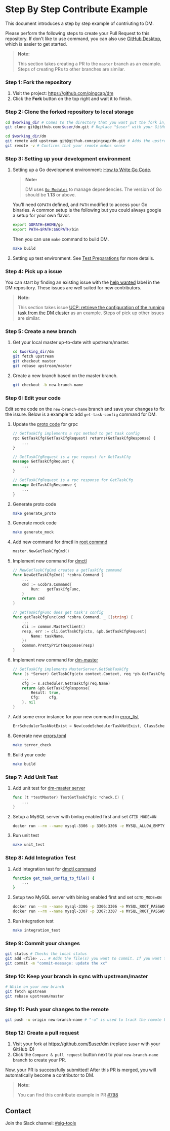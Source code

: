 # Step By Step Contribute Example

This document introduces a step by step example of contriuting to DM.

Please perform the following steps to create your Pull Request to this repository. If don't like to use command, you can also use [GitHub Desktop](https://desktop.github.com/), which is easier to get started.

> **Note:**
>
> This section takes creating a PR to the `master` branch as an example. Steps of creating PRs to other branches are similar.

### Step 1: Fork the repository

1. Visit the project: <https://github.com/pingcap/dm>
2. Click the **Fork** button on the top right and wait it to finish.

### Step 2: Clone the forked repository to local storage

```sh
cd $working_dir # Comes to the directory that you want put the fork in, for example, "cd ~/code"
git clone git@github.com:$user/dm.git # Replace "$user" with your GitHub ID

cd $working_dir/dm
git remote add upstream git@github.com:pingcap/dm.git # Adds the upstream repo
git remote -v # Confirms that your remote makes sense
```

### Step 3: Setting up your development environment

1. Setting up a Go development environment: [How to Write Go Code](http://golang.org/doc/code.html).

    > **Note:**
    >
    > DM uses [`Go Modules`](https://github.com/golang/go/wiki/Modules) to manage dependencies. The version of Go should be **1.13** or above.

    You'll need `GOPATH` defined, and `PATH` modified to access your Go binaries. A
    common setup is the following but you could always google a setup for your own
    flavor.

    ```sh
    export GOPATH=$HOME/go
    export PATH=$PATH:$GOPATH/bin
    ```

    Then you can use `make` command to build DM.

    ```sh
    make build
    ```

2. Setting up test environment. See [Test Preparations](tests/README.md#Preparations) for more details.

### Step 4: Pick up a issue

You can start by finding an existing issue with the
[help wanted](https://github.com/pingcap/dm/labels/help%20wanted)
label in the DM repository. These issues are well suited for new contributors.

> **Note:**
>
> This section takes issue [UCP: retrieve the configuration of the running task from the DM cluster](https://github.com/pingcap/dm/issues/182) as an example. Steps of pick up other issues are similar.

### Step 5: Create a new branch

1. Get your local master up-to-date with upstream/master.

    ```bash
    cd $working_dir/dm
    git fetch upstream
    git checkout master
    git rebase upstream/master
    ```

2. Create a new branch based on the master branch.

    ```bash
    git checkout -b new-branch-name
    ```

### Step 6: Edit your code

Edit some code on the `new-branch-name` branch and save your changes to fix the issure. Below is a example to add `get-task-config` command for DM.

1. Update the [proto code](dm/proto/dmmaster.proto) for grpc

    ```protobuf
    // GetTaskCfg implements a rpc method to get task config
    rpc GetTaskCfg(GetTaskCfgRequest) returns(GetTaskCfgResponse) {
        ...
    }

    // GetTaskCfgRequest is a rpc request for GetTaskCfg
    message GetTaskCfgRequest {
        ...
    }

    // GetTaskCfgRequest is a rpc response for GetTaskCfg
    message GetTaskCfgResponse {
        ...
    }
    ```

2. Generate proto code

    ```sh
    make generate_proto
    ```

3. Generate mock code

    ```sh
    make generate_mock
    ```

4. Add new command for dmctl in [root commnd](dm/ctl/ctl.go)

    ```go
    master.NewGetTaskCfgCmd()
    ```

5. Implement new command for [dmctl](dm/ctl/master/get_task_config.go)

    ```go
    // NewGetTaskCfgCmd creates a getTaskCfg command
    func NewGetTaskCfgCmd() *cobra.Command {
        ...
        cmd := &cobra.Command{
            Run:   getTaskCfgFunc,
        }
        return cmd
    }

    // getTaskCfgFunc does get task's config
    func getTaskCfgFunc(cmd *cobra.Command, _ []string) {
        ...
        cli := common.MasterClient()
        resp, err := cli.GetTaskCfg(ctx, &pb.GetTaskCfgRequest{
            Name: taskName,
        })
        common.PrettyPrintResponse(resp)
    }
    ```

6. Implement new command for [dm-master](dm/master/server.go)

    ```go
    // GetTaskCfg implements MasterServer.GetSubTaskCfg
    func (s *Server) GetTaskCfg(ctx context.Context, req *pb.GetTaskCfgRequest) (*pb.GetTaskCfgResponse, error) {
        ...
        cfg := s.scheduler.GetTaskCfg(req.Name)
        return &pb.GetTaskCfgResponse{
            Result: true,
            Cfg:    cfg,
        }, nil
    }
    ```

7. Add some error instance for your new command in [error_list](pkg/terror/error_list.go)

    ```go
    ErrSchedulerTaskNotExist = New(codeSchedulerTaskNotExist, ClassScheduler, ScopeInternal, LevelMedium, "task with name %s not exist", "Please use `query-status` command to see tasks.")
    ```

8. Generate new [errors.toml](errors.toml)

    ```sh
    make terror_check
    ```

9. Build your code

    ```sh
    make build
    ```

### Step 7: Add Unit Test

1. Add unit test for [dm-master server](dm/master/server_test.go)

    ```go
    func (t *testMaster) TestGetTaskCfg(c *check.C) {
        ...
    }
    ```

2. Setup a MySQL server with binlog enabled first and set `GTID_MODE=ON`

    ```sh
    docker run --rm --name mysql-3306 -p 3306:3306 -e MYSQL_ALLOW_EMPTY_PASSWORD=true mysql:5.7.22 --log-bin=mysql-bin --port=3306 --bind-address=0.0.0.0 --binlog-format=ROW --server-id=1 --gtid_mode=ON --enforce-gtid-consistency=true > mysql.3306.log 2>&1 &
    ```

3. Run unit test

    ```sh
    make unit_test
    ```

### Step 8: Add Integration Test

1. Add integration test for [dmctl command](tests/dmctl_basic/check_list/get_task_config.sh)

    ```sh
    function get_task_config_to_file() {
        ...
    }
    ```

2. Setup two MySQL server with binlog enabled first and set `GITD_MODE=ON`

    ```sh
    docker run --rm --name mysql-3306 -p 3306:3306 -e MYSQL_ROOT_PASSWORD=123456 mysql:5.7.22 --log-bin=mysql-bin --port=3306 --bind-address=0.0.0.0 --binlog-format=ROW --server-id=1 --gtid_mode=ON --enforce-gtid-consistency=true > mysql.3306.log 2>&1 &
    docker run --rm --name mysql-3307 -p 3307:3307 -e MYSQL_ROOT_PASSWORD=123456 mysql:5.7.22 --log-bin=mysql-bin --port=3307 --bind-address=0.0.0.0 --binlog-format=ROW --server-id=1 --gtid_mode=ON --enforce-gtid-consistency=true > mysql.3307.log 2>&1 &
    ```

3. Run integration test

    ```sh
    make integration_test
    ```

### Step 9: Commit your changes

```sh
git status # Checks the local status
git add <file> ... # Adds the file(s) you want to commit. If you want to commit all changes, you can directly use `git add .`
git commit -m "commit-message: update the xx"
```

### Step 10: Keep your branch in sync with upstream/master

```sh
# While on your new branch
git fetch upstream
git rebase upstream/master
```

### Step 11: Push your changes to the remote

```sh
git push -u origin new-branch-name # "-u" is used to track the remote branch from origin
```

### Step 12: Create a pull request

1. Visit your fork at <https://github.com/$user/dm> (replace `$user` with your GitHub ID)
2. Click the `Compare & pull request` button next to your `new-branch-name` branch to create your PR.

Now, your PR is successfully submitted! After this PR is merged, you will automatically become a contributor to DM.

> **Note:**
>
> You can find this contribute example in PR [#798](https://github.com/pingcap/dm/pull/798)

## Contact

Join the Slack channel: [#sig-tools](https://tidbcommunity.slack.com/archives/C013HGZMBAR)
